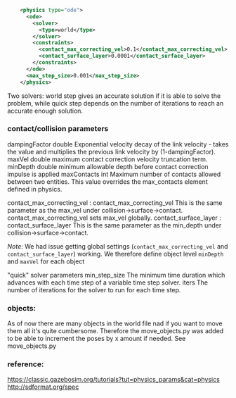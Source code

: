 ```xml
    <physics type="ode">
      <ode>
        <solver>
          <type>world</type>
        </solver>
        <constraints>
          <contact_max_correcting_vel>0.1</contact_max_correcting_vel>
          <contact_surface_layer>0.0001</contact_surface_layer>
        </constraints>
      </ode>
      <max_step_size>0.001</max_step_size>
    </physics>
```

Two solvers:
world step gives an accurate solution if it is able to solve the problem, while quick step depends on the number of iterations to reach an accurate enough solution.

### contact/collision parameters

dampingFactor 	double 	Exponential velocity decay of the link velocity - takes the value and multiplies the previous link velocity by (1-dampingFactor).
maxVel 	double 	maximum contact correction velocity truncation term.
minDepth 	double 	minimum allowable depth before contact correction impulse is applied
maxContacts 	int 	Maximum number of contacts allowed between two entities. This value overrides the max_contacts element defined in physics.

contact_max_correcting_vel : contact_max_correcting_vel This is the same parameter as the max_vel under collision->surface->contact. contact_max_correcting_vel sets max_vel globally.
contact_surface_layer : contact_surface_layer This is the same parameter as the min_depth under collision->surface->contact.

*Note*: We had issue getting global settings (`contact_max_correcting_vel` and `contact_surface_layer`) working. We therefore define object level `minDepth` and `maxVel` for each object

"quick" solver parameters
min_step_size The minimum time duration which advances with each time step of a variable time step solver.
iters The number of iterations for the solver to run for each time step.

### objects:

As of now there are many objects in the world file nad if you want to move them all it's quite cumbersome. Therefore the move_objects.py was added to be able to increment the poses by x amount if needed.
See move_objects.py

### reference:

https://classic.gazebosim.org/tutorials?tut=physics_params&cat=physics
http://sdformat.org/spec
